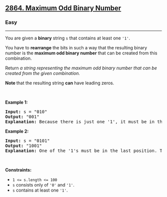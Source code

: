 <h2><a href="https://leetcode.com/problems/maximum-odd-binary-number/">2864. Maximum Odd Binary Number</a></h2><h3>Easy</h3><hr><div><p>You are given a <strong>binary</strong> string <code>s</code> that contains at least one <code>'1'</code>.</p>

<p>You have to <strong>rearrange</strong> the bits in such a way that the resulting binary number is the <strong>maximum odd binary number</strong> that can be created from this combination.</p>

<p>Return <em>a string representing the maximum odd binary number that can be created from the given combination.</em></p>

<p><strong>Note </strong>that the resulting string <strong>can</strong> have leading zeros.</p>

<p>&nbsp;</p>
<p><strong class="example">Example 1:</strong></p>

<pre><strong>Input:</strong> s = "010"
<strong>Output:</strong> "001"
<strong>Explanation:</strong> Because there is just one '1', it must be in the last position. So the answer is "001".
</pre>

<p><strong class="example">Example 2:</strong></p>

<pre><strong>Input:</strong> s = "0101"
<strong>Output:</strong> "1001"
<strong>Explanation: </strong>One of the '1's must be in the last position. The maximum number that can be made with the remaining digits is "100". So the answer is "1001".
</pre>

<p>&nbsp;</p>
<p><strong>Constraints:</strong></p>

<ul>
	<li><code>1 &lt;= s.length &lt;= 100</code></li>
	<li><code>s</code> consists only of <code>'0'</code> and <code>'1'</code>.</li>
	<li><code>s</code> contains at least one <code>'1'</code>.</li>
</ul>
</div>
